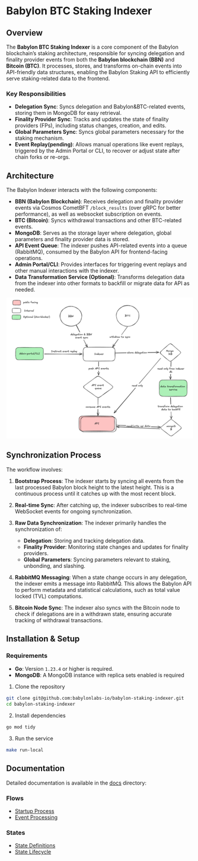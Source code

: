 # Babylon BTC Staking Indexer

## Overview

The **Babylon BTC Staking Indexer** is a core component of the 
Babylon blockchain’s staking architecture, responsible for syncing delegation 
and finality provider events from both the **Babylon blockchain (BBN)** and 
**Bitcoin (BTC)**. It processes, stores, and transforms on-chain events into 
API-friendly data structures, enabling the Babylon Staking API to efficiently 
serve staking-related data to the frontend.

### Key Responsibilities

- **Delegation Sync**: Syncs delegation and Babylon&BTC-related events, storing them in 
MongoDB for easy retrieval.
- **Finality Provider Sync**: Tracks and updates the state of finality providers
 (FPs), including status changes, creation, and edits.
- **Global Parameters Sync**: Syncs global parameters necessary for the staking 
mechanism.
- **Event Replay(pending)**: Allows manual operations like event replays, triggered by 
the Admin Portal or CLI, to recover or adjust state after chain forks or re-orgs.

## Architecture

The Babylon Indexer interacts with the following components:

- **BBN (Babylon Blockchain)**: Receives delegation and finality provider events
 via Cosmos CometBFT `/block_results` (over gRPC for better performance), as well
 as websocket subscription on events.
- **BTC (Bitcoin)**: Syncs withdrawal transactions and other BTC-related events.
- **MongoDB**: Serves as the storage layer where delegation, global parameters 
and finality provider data is stored.
- **API Event Queue**: The indexer pushes API-related events into a queue 
(RabbitMQ), consumed by the Babylon API for frontend-facing operations.
- **Admin Portal/CLI**: Provides interfaces for triggering event replays and 
other manual interactions with the indexer.
- **Data Transformation Service (Optional)**: Transforms delegation data from 
the indexer into other formats to backfill or migrate data for API as needed.

![Architecture Diagram](./docs/diagram.jpg)

## Synchronization Process

The workflow involves:

1. **Bootstrap Process**: The indexer starts by syncing all events from the 
last processed Babylon block height to the latest height. 
This is a continuous process until it catches up with the most recent block.
2. **Real-time Sync**: After catching up, the indexer subscribes to 
real-time WebSocket events for ongoing synchronization.
3. **Raw Data Synchronization**: The indexer primarily handles the 
synchronization of:
   - **Delegation**: Storing and tracking delegation data.
   - **Finality Provider**: Monitoring state changes and updates for 
   finality providers.
   - **Global Parameters**: Syncing parameters relevant to staking, unbonding, 
   and slashing.

4. **RabbitMQ Messaging**: When a state change occurs in any delegation, 
the indexer emits a message into RabbitMQ. This allows the Babylon API to 
perform metadata and statistical calculations, such as total value locked (TVL) 
computations.
5. **Bitcoin Node Sync**: The indexer also syncs with the Bitcoin node to 
check if delegations are in a withdrawn state, ensuring accurate tracking of 
withdrawal transactions.

## Installation & Setup

### Requirements

- **Go**: Version `1.23.4` or higher is required.
- **MongoDB**: A MongoDB instance with replica sets enabled is required

1. Clone the repository

```bash
git clone git@github.com:babylonlabs-io/babylon-staking-indexer.git
cd babylon-staking-indexer
```

2. Install dependencies

```bash
go mod tidy
```

3. Run the service

```bash
make run-local
```


## Documentation

Detailed documentation is available in the [docs](./docs) directory:

### Flows
- [Startup Process](./docs/flows/startup.md)
- [Event Processing](./docs/flows/event-processing.md)

### States
- [State Definitions](./docs/states/overview.md)
- [State Lifecycle](./docs/states/lifecycle.md)